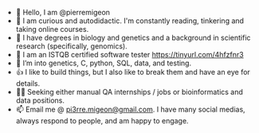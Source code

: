 - 👋 Hello, I am @pierremigeon
- 🌱 I am curious and autodidactic. I'm constantly reading, tinkering and taking online courses.
- 🔬 I have degrees in biology and genetics and a background in scientific research (specifically, genomics).
- 📜 I am an ISTQB certified software tester https://tinyurl.com/4hfzfnr3
- 👀 I’m into genetics, C, python, SQL, data, and testing. 
- 👍 I like to build things, but I also like to break them and have an eye for details.
- 👨‍💻 Seeking either manual QA internships / jobs or bioinformatics and data positions.
- 📫 Email me @ pi3rre.migeon@gmail.com. I have many social medias, always respond to people, and am happy to engage.

<!---
pierremigeon/pierremigeon is a ✨ special ✨ repository because its `README.md` (this file) appears on your GitHub profile.
You can click the Preview link to take a look at your changes.
--->
